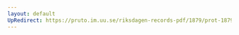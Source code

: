 ```yaml
---
layout: default
UpRedirect: https://pruto.im.uu.se/riksdagen-records-pdf/1879/prot-1879--fk--023/prot-1879--fk--023_002.pdf
---
```

